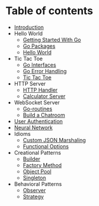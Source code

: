 # Table of contents
* [Introduction](README.md)
* Hello World
    * [Getting Started With Go](./markdowns/1_01_getting_started_with_go.md)
    * [Go Packages](./markdowns/01_02_go_packages.md)
    * [Hello World](./helloworld/README.md)
* Tic Tac Toe
    * [Go Interfaces](./markdowns/02_01_go_interfaces.md)
    * [Go Error Handling](./markdowns/02_02_go_error_handling.md)
    * [Tic Tac Toe](./tictactoe/README.md)
* HTTP Server
    * [HTTP Handler](./markdowns/03_01_go_http_handlers.md)
    * [Calculator Server](./calculator/README.md)
* WebSocket Server
    * [Go-routines](./markdowns/04_01_go_routines.md)
    * [Build a Chatroom](./chatroom/README.md)
* [User Authentication](./auth/README.md)
* [Neural Network](./neuralnet/README.md)
* Idioms
    * [Custom JSON Marshaling](./gopatterns/custom_json_marshaling.md)
    * [Functional Options](./gopatterns/functional_options.md)
* Creational Patterns
    * [Builder](./gopatterns/builder.md)
    * [Factory Method](./gopatterns/factory_method.md)
    * [Object Pool](./gopatterns/object_pool.md)
    * [Singleton](./gopatterns/singleton.md)
* Behavioral Patterns
    * [Observer](./gopatterns/observer.md)
    * [Strategy](./gopatterns/strategy.md)
